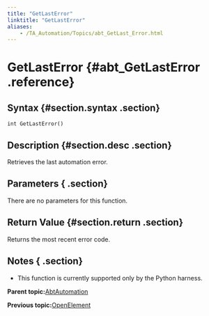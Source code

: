 ```yaml
--- 
title: "GetLastError"
linktitle: "GetLastError"
aliases: 
    - /TA_Automation/Topics/abt_GetLast_Error.html
---
```

# GetLastError {#abt_GetLastError .reference}

## Syntax {#section.syntax .section}

`int GetLastError()`

## Description {#section.desc .section}

Retrieves the last automation error.

## Parameters { .section}

There are no parameters for this function.

## Return Value {#section.return .section}

Returns the most recent error code.

## Notes { .section}

-   This function is currently supported only by the Python harness.

**Parent topic:**[AbtAutomation](../../TA_Automation/Topics/abt_AbtAutomation.html)

**Previous topic:**[OpenElement](../../TA_Automation/Topics/abt_OpenElement.html)

